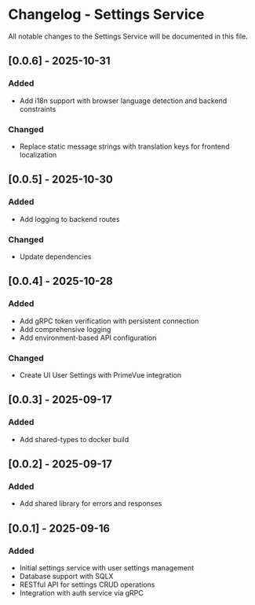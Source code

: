 # Changelog - Settings Service

All notable changes to the Settings Service will be documented in this file.

## [0.0.6] - 2025-10-31
### Added
- Add i18n support with browser language detection and backend constraints
### Changed
- Replace static message strings with translation keys for frontend localization

## [0.0.5] - 2025-10-30
### Added
- Add logging to backend routes
### Changed
- Update dependencies

## [0.0.4] - 2025-10-28
### Added
- Add gRPC token verification with persistent connection
- Add comprehensive logging
- Add environment-based API configuration
### Changed
- Create UI User Settings with PrimeVue integration

## [0.0.3] - 2025-09-17
### Added
- Add shared-types to docker build

## [0.0.2] - 2025-09-17
### Added
- Add shared library for errors and responses

## [0.0.1] - 2025-09-16
### Added
- Initial settings service with user settings management
- Database support with SQLX
- RESTful API for settings CRUD operations
- Integration with auth service via gRPC
